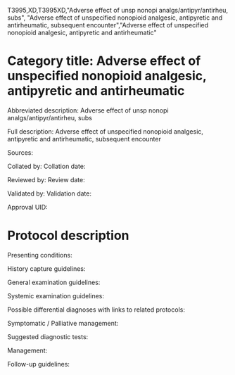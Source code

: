 T3995,XD,T3995XD,"Adverse effect of unsp nonopi analgs/antipyr/antirheu, subs", "Adverse effect of unspecified nonopioid analgesic, antipyretic and antirheumatic, subsequent encounter","Adverse effect of unspecified nonopioid analgesic, antipyretic and antirheumatic"
# Category title: Adverse effect of unspecified nonopioid analgesic, antipyretic and antirheumatic

Abbreviated description: Adverse effect of unsp nonopi analgs/antipyr/antirheu, subs

Full description: Adverse effect of unspecified nonopioid analgesic, antipyretic and antirheumatic, subsequent encounter

Sources:

Collated by:
Collation date:

Reviewed by:
Review date:

Validated by:
Validation date:

Approval UID:

# Protocol description

Presenting conditions:

History capture guidelines:

General examination guidelines:

Systemic examination guidelines:

Possible differential diagnoses with links to related protocols:

Symptomatic / Palliative management:

Suggested diagnostic tests:

Management:

Follow-up guidelines:

